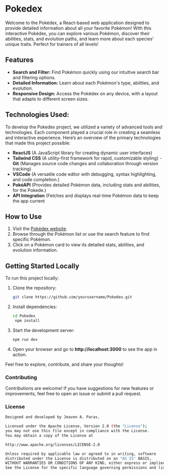 # Pokedex

Welcome to the Pokédex, a React-based web application designed to provide detailed information about all your favorite Pokémon! With this interactive Pokédex, you can explore various Pokémon, discover their abilities, stats, and evolution paths, and learn more about each species' unique traits. Perfect for trainers of all levels!

## Features
- **Search and Filter:** Find Pokémon quickly using our intuitive search bar and filtering options.
- **Detailed Information:** Learn about each Pokémon's type, abilities, and evolution.
- **Responsive Design:** Access the Pokédex on any device, with a layout that adapts to different screen sizes.


## Technologies Used:

To develop the Pokedex project, we utilized a variety of advanced tools and technologies. Each component played a crucial role in creating a seamless and interactive experience. Here’s an overview of the primary technologies that made this project possible:
   - **ReactJS** (A JavaScript library for creating dynamic user interfaces)
   - **Tailwind CSS** (A utility-first framework for rapid, customizable styling)
	- **Git** (Manages source code changes and collaboration through version tracking)
  - **VSCode** (A versatile code editor with debugging, syntax highlighting, and code completion.)
   -  **PokéAPI** (Provides detailed Pokémon data, including stats and abilities, for the Pokede.)
   -  **API Integration** (Fetches and displays real-time Pokémon data to keep the app current

## How to Use
1. Visit the [Pokédex website](https://bocchi07.github.io/Pokedex/).
2. Browse through the Pokémon list or use the search feature to find specific Pokémon.
3. Click on a Pokémon card to view its detailed stats, abilities, and evolution information.

## Getting Started Locally

To run this project locally:
1. Clone the repository:
    ```bash
   git clone https://github.com/yourusername/Pokedex.git
2. Install dependencies:
   ```bash
   cd Pokedex
	npm install
3. Start the development server:
   ```bash
   npm run dev
4. Open your browser and go to **http://localhost:3000** to see the app in action.


Feel free to explore, contribute, and share your thoughts!

### Contributing

Contributions are welcome! If you have suggestions for new features or improvements, feel free to open an issue or submit a pull request.

### License
```bash
Designed and developed by Jeaven A. Paras.

Licensed under the Apache License, Version 2.0 (the "License");
you may not use this file except in compliance with the License.
You may obtain a copy of the License at

http://www.apache.org/licenses/LICENSE-2.0

Unless required by applicable law or agreed to in writing, software
distributed under the License is distributed on an "AS IS" BASIS,
WITHOUT WARRANTIES OR CONDITIONS OF ANY KIND, either express or implied.
See the License for the specific language governing permissions and limitations under the License.
